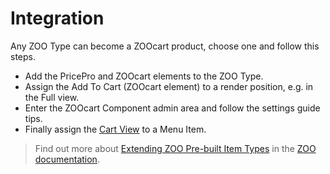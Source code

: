 # Integration

Any ZOO Type can become a ZOOcart product, choose one and follow this steps.

- Add the PricePro and ZOOcart elements to the ZOO Type.
- Assign the Add To Cart (ZOOcart element) to a render position, e.g. in the Full view.
- Enter the ZOOcart Component admin area and follow the settings guide tips.
- Finally assign the [Cart View](./basics/views.html#cart) to a Menu Item.

> Find out more about [Extending ZOO Pre-built Item Types](https://yootheme.com/support/zoo/item-types#extend-pre-built-item-types) in the [ZOO documentation](https://yootheme.com/support/zoo).
